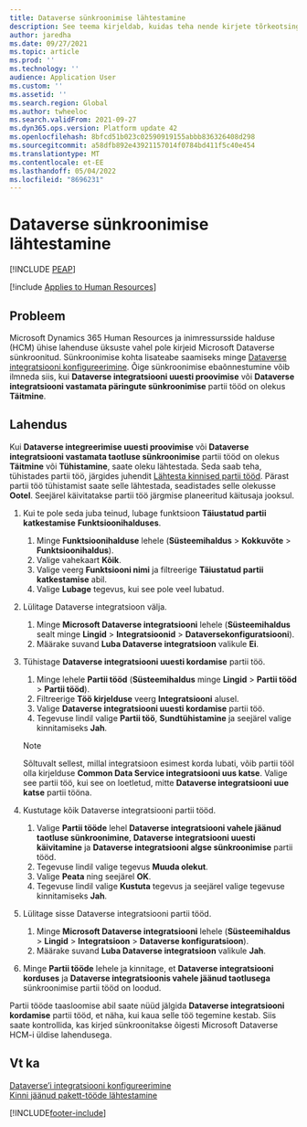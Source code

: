 ```yaml
---
title: Dataverse sünkroonimise lähtestamine
description: See teema kirjeldab, kuidas teha nende kirjete tõrkeotsingut, mis ei ole Microsoft Dynamics 365 Human Resources ja inimkapitali halduse (HCM) ühise lahenduse vahel õigesti Microsoft Dataverse sünkroonitud.
author: jaredha
ms.date: 09/27/2021
ms.topic: article
ms.prod: ''
ms.technology: ''
audience: Application User
ms.custom: ''
ms.assetid: ''
ms.search.region: Global
ms.author: twheeloc
ms.search.validFrom: 2021-09-27
ms.dyn365.ops.version: Platform update 42
ms.openlocfilehash: 8bfcd51b023c02590919155abbb836326408d298
ms.sourcegitcommit: a58dfb892e43921157014f0784bd411f5c40e454
ms.translationtype: MT
ms.contentlocale: et-EE
ms.lasthandoff: 05/04/2022
ms.locfileid: "8696231"
---
```

# <a name="reset-dataverse-synchronization"></a>Dataverse sünkroonimise lähtestamine


[!INCLUDE [PEAP](../includes/peap-2.md)]

[!include [Applies to Human Resources](../includes/applies-to-hr.md)]

## <a name="issue"></a>Probleem

Microsoft Dynamics 365 Human Resources ja inimressursside halduse (HCM) ühise lahenduse üksuste vahel pole kirjeid Microsoft Dataverse sünkroonitud. Sünkroonimise kohta lisateabe saamiseks minge [Dataverse integratsiooni konfigureerimine](hr-admin-integration-common-data-service.md). Õige sünkroonimise ebaõnnestumine võib ilmneda siis, kui **Dataverse integratsiooni uuesti proovimise** või **Dataverse integratsiooni vastamata päringute sünkroonimise** partii tööd on olekus **Täitmine**.

## <a name="resolution"></a>Lahendus

Kui **Dataverse integreerimise uuesti proovimise** või **Dataverse integratsiooni vastamata taotluse sünkroonimise** partii tööd on olekus **Täitmine** või **Tühistamine**, saate oleku lähtestada. Seda saab teha, tühistades partii töö, järgides juhendit [Lähtesta kinnised partii tööd](hr-admin-troubleshooting-batch-execution.md). Pärast partii töö tühistamist saate selle lähtestada, seadistades selle olekusse **Ootel**. Seejärel käivitatakse partii töö järgmise planeeritud käitusaja jooksul.

1. Kui te pole seda juba teinud, lubage funktsioon **Täiustatud partii katkestamise** **Funktsioonihalduses**.
   1. Minge **Funktsioonihalduse** lehele (**Süsteemihaldus** > **Kokkuvõte** > **Funktsioonihaldus**).
   2. Valige vahekaart **Kõik**.
   3. Valige veerg **Funktsiooni nimi** ja filtreerige **Täiustatud partii katkestamise** abil.
   4. Valige **Lubage** tegevus, kui see pole veel lubatud.

2. Lülitage Dataverse integratsioon välja.
   1. Minge **Microsoft Dataverse integratsiooni** lehele (**Süsteemihaldus** sealt minge **Lingid** > **Integratsioonid** > **Dataversekonfiguratsiooni**).
   2. Määrake suvand **Luba Dataverse integratsioon** valikule **Ei**.

3. Tühistage **Dataverse integratsiooni uuesti kordamise** partii töö.
   1. Minge lehele **Partii tööd** (**Süsteemihaldus** minge  **Lingid** > **Partii tööd** > **Partii tööd**).
   2. Filtreerige **Töö kirjelduse** veerg **Integratsiooni** alusel.
   3. Valige **Dataverse integratsiooni uuesti kordamise** partii töö.
   4. Tegevuse lindil valige **Partii töö**, **Sundtühistamine** ja seejärel valige kinnitamiseks **Jah**.

   > [!NOTE]
   > Sõltuvalt sellest, millal integratsioon esimest korda lubati, võib partii tööl olla kirjelduse **Common Data Service integratsiooni uus katse**. Valige see partii töö, kui see on loetletud, mitte **Dataverse integratsiooni uue katse** partii tööna.

4. Kustutage kõik Dataverse integratsiooni partii tööd.
   1. Valige **Partii tööde** lehel **Dataverse integratsiooni vahele jäänud taotluse sünkroonimine**, **Dataverse integratsiooni uuesti käivitamine** ja **Dataverse integratsiooni algse sünkroonimise** partii tööd.
   2. Tegevuse lindil valige tegevus **Muuda olekut**. 
   3. Valige **Peata** ning seejärel **OK**.
   4. Tegevuse lindil valige **Kustuta** tegevus ja seejärel valige tegevuse kinnitamiseks **Jah**.

5. Lülitage sisse Dataverse integratsiooni partii tööd.
   1. Minge **Microsoft Dataverse integratsiooni** lehele (**Süsteemihaldus** > **Lingid** > **Integratsioon** > **Dataverse konfiguratsioon**).
   2. Määrake suvand **Luba Dataverse integratsioon** valikule **Jah**.

6. Minge **Partii tööde** lehele ja kinnitage, et **Dataverse integratsiooni korduses** ja **Dataverse integratsioonis vahele jäänud taotlusega** sünkroonimise partii tööd on loodud.

Partii tööde taasloomise abil saate nüüd jälgida **Dataverse integratsiooni kordamise** partii tööd, et näha, kui kaua selle töö tegemine kestab. Siis saate kontrollida, kas kirjed sünkroonitakse õigesti Microsoft Dataverse HCM-i üldise lahendusega.

## <a name="see-also"></a>Vt ka

[Dataverse’i integratsiooni konfigureerimine](hr-admin-integration-common-data-service.md)<br>
[Kinni jäänud pakett-tööde lähtestamine](hr-admin-troubleshooting-batch-execution.md)


[!INCLUDE[footer-include](../includes/footer-banner.md)]
